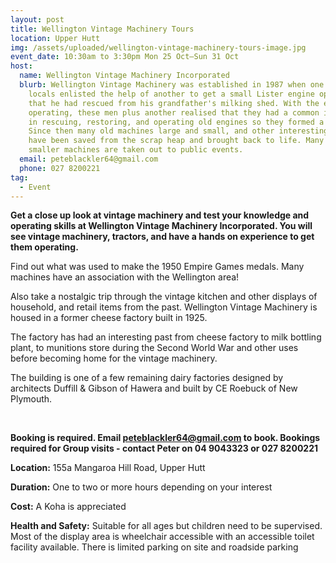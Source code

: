 ```yaml
---
layout: post
title: Wellington Vintage Machinery Tours
location: Upper Hutt
img: /assets/uploaded/wellington-vintage-machinery-tours-image.jpg
event_date: 10:30am to 3:30pm Mon 25 Oct–Sun 31 Oct
host:
  name: Wellington Vintage Machinery Incorporated
  blurb: Wellington Vintage Machinery was established in 1987 when one of the
    locals enlisted the help of another to get a small Lister engine operating
    that he had rescued from his grandfather's milking shed. With the engine
    operating, these men plus another realised that they had a common interest
    in rescuing, restoring, and operating old engines so they formed a Club.
    Since then many old machines large and small, and other interesting items
    have been saved from the scrap heap and brought back to life. Many of the
    smaller machines are taken out to public events.
  email: peteblackler64@gmail.com
  phone: 027 8200221
tag:
  - Event
---
```

**Get a close up look at vintage machinery and test your knowledge and operating skills at Wellington Vintage Machinery Incorporated. You will see vintage machinery, tractors, and have a hands on experience to get them operating.** 

Find out what was used to make the 1950 Empire Games medals. Many machines have an association with the Wellington area! 

Also take a nostalgic trip through the vintage kitchen and other displays of household, and retail items from the past. Wellington Vintage Machinery is housed in a former cheese factory built in 1925. 

The factory has had an interesting past from cheese factory to milk bottling plant, to munitions store during the Second World War and other uses before becoming home for the vintage machinery. 

The building is one of a few remaining dairy factories designed by architects Duffill & Gibson of Hawera and built by CE Roebuck of New Plymouth.

<br>

**Booking is required. Email peteblackler64@gmail.com to book. Bookings required for Group visits - contact Peter on 04 9043323 or 027 8200221** 

**Location:** 155a Mangaroa Hill Road, Upper Hutt

**Duration:** One to two or more hours depending on your interest

**Cost:** A Koha is appreciated

**Health and Safety:** Suitable for all ages but children need to be supervised. Most of the display area is wheelchair accessible with an accessible toilet facility available. There is limited parking on site and roadside parking